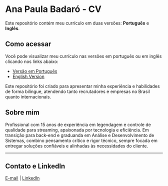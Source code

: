 # Ana Paula Badaró - CV

Este repositório contém meu currículo em duas versões: **Português** e **Inglês**.

## Como acessar

Você pode visualizar meu currículo nas versões em português ou em inglês clicando nos links abaixo:

- [Versão em Português](cv-pt.md)
- [English Version](cv-en.md)

Este repositório foi criado para apresentar minha experiência e habilidades de forma bilíngue, atendendo tanto recrutadores e empresas no Brasil quanto internacionais.

## Sobre mim

Profissional com 15 anos de experiência em legendagem e controle de qualidade para streaming, apaixonada por tecnologia e eficiência. Em transição para back-end e graduanda em Análise e Desenvolvimento de Sistemas, combino pensamento crítico e rigor técnico, sempre focada em entregar soluções confiáveis e alinhadas às necessidades do cliente.  


---

## Contato e LinkedIn

[E-mail](mailto:apbadaro@icloud.com) | [LinkedIn](http://linkedin.com/in/apbadaro)
